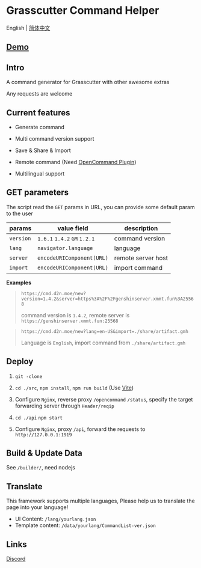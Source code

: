 # Grasscutter Command Helper

English | [简体中文](https://github.com/Dituon/grasscutter-command-helper/blob/main/README-CHS.md)

## [Demo](https://cmd.d2n.moe/new)

## Intro

A command generator for Grasscutter with other awesome extras

Any requests are welcome

## Current features

- Generate command

- Multi command version support

- Save & Share & Import

- Remote command (Need [OpenCommand Plugin](https://github.com/jie65535/gc-opencommand-plugin))

- Multilingual support

## GET parameters

The script read the `GET` params in URL, you can provide some default param to the user

| params    | value field                       | description        |
| --------- | --------------------------------- | ------------------ |
| `version` | `1.6.1` `1.4.2` `GM` `1.2.1`      | command version    |
| `lang`    | `navigator.language`              | language           |
| `server`  | `encodeURIComponent(URL)`         | remote server host |
| `import`  | `encodeURIComponent(URL)`         | import command     |

**Examples**

> `https://cmd.d2n.moe/new?version=1.4.2&server=https%3A%2F%2Fgenshinserver.xmmt.fun%3A25568`
> 
> command version is `1.4.2`, remote server is `https://genshinserver.xmmt.fun:25568`

> `https://cmd.d2n.moe/new?lang=en-US&import=./share/artifact.gmh`
>
> Language is `English`, import command from `./share/artifact.gmh`

## Deploy

1. `git -clone`

2. `cd ./src`, `npm install`, `npm run build` (Use [Vite](https://github.com/vitejs/vite))

3. Configure `Nginx`, reverse proxy `/opencommand` `/status`, specify the target forwarding server through `Header/reqip`
   
4. `cd ./api` `npm start`
   
5. Configure `Nginx`, proxy `/api`, forward the requests to `http://127.0.0.1:1919`

## Build & Update Data

See `/builder/`, need nodejs

## Translate

This framework supports multiple languages, Please help us to translate the page into your language!

- UI Content: `/lang/yourlang.json`
- Template content: `/data/yourlang/CommandList-ver.json`

## Links

[Discord](https://discord.gg/uDSQfQTrd8)
